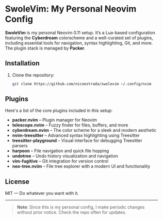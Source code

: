 # SwoleVim: My Personal Neovim Config

**SwoleVim** is my personal Neovim 0.11 setup. It’s a Lua-based configuration featuring the **Cyberdream** colorscheme and a well-curated set of plugins, including essential tools for navigation, syntax highlighting, Git, and more. The plugin stack is managed by **Packer**.

## Installation

1. Clone the repository:
   ```bash
   git clone https://github.com/nicoestrada/swolevim ~/.config/nvim

## Plugins

Here's a list of the core plugins included in this setup:

- **packer.nvim** – Plugin manager for Neovim
- **telescope.nvim** – Fuzzy finder for files, buffers, and more
- **cyberdream.nvim** – The color scheme for a sleek and modern aesthetic
- **nvim-treesitter** – Advanced syntax highlighting using Treesitter
- **treesitter-playground** – Visual interface for debugging Treesitter parsers
- **harpoon** – File navigation and quick file hopping
- **undotree** – Undo history visualization and navigation
- **vim-fugitive** – Git integration for version control
- **neo-tree.nvim** – File tree explorer with a modern UI and functionality

## License

MIT — Do whatever you want with it.

---

> **Note**: Since this is my personal config, I make periodic changes without prior notice. Check the repo often for updates.
